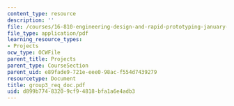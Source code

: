 ```yaml
---
content_type: resource
description: ''
file: /courses/16-810-engineering-design-and-rapid-prototyping-january-iap-2005/d899b77483209cf94818bfa1a6e4adb3_group3_req_doc.pdf
file_type: application/pdf
learning_resource_types:
- Projects
ocw_type: OCWFile
parent_title: Projects
parent_type: CourseSection
parent_uid: e89fade9-721e-eee0-98ac-f554d7439279
resourcetype: Document
title: group3_req_doc.pdf
uid: d899b774-8320-9cf9-4818-bfa1a6e4adb3
---
```

